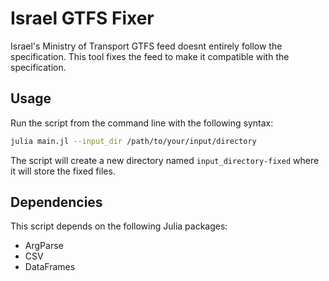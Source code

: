 # Israel GTFS Fixer

Israel's Ministry of Transport GTFS feed doesnt entirely follow the specification. This tool fixes the feed to make it compatible with the specification.

## Usage

Run the script from the command line with the following syntax:

```bash
julia main.jl --input_dir /path/to/your/input/directory
```

The script will create a new directory named `input_directory-fixed` where it will store the fixed files.

## Dependencies

This script depends on the following Julia packages:

- ArgParse
- CSV
- DataFrames